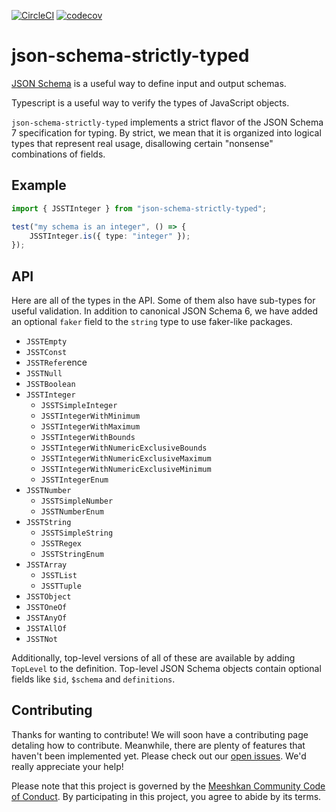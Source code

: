 [![CircleCI](https://circleci.com/gh/unmock/json-schema-fast-check.svg?style=svg)](https://circleci.com/gh/unmock/json-schema-fast-check)
[![codecov](https://codecov.io/gh/unmock/json-schema-fast-check/branch/master/graph/badge.svg)](https://codecov.io/gh/unmock/json-schema-fast-check)

# json-schema-strictly-typed

[JSON Schema](https://json-schema.org) is a useful way to define input and output schemas.

Typescript is a useful way to verify the types of JavaScript objects.

`json-schema-strictly-typed` implements a strict flavor of the JSON Schema 7 specification for typing. By strict, we mean that it is organized into logical types that represent real usage, disallowing certain "nonsense" combinations of fields.

## Example

```typescript
import { JSSTInteger } from "json-schema-strictly-typed";

test("my schema is an integer", () => {
    JSSTInteger.is({ type: "integer" });
});
```

## API

Here are all of the types in the API.  Some of them also have sub-types for useful validation. In addition to canonical JSON Schema 6, we have added an optional `faker` field to the `string` type to use faker-like packages.

* `JSSTEmpty`
* `JSSTConst`
* `JSSTRefer`ence
* `JSSTNull`
* `JSSTBoolean`
* `JSSTInteger`
  * `JSSTSimpleInteger`
  * `JSSTIntegerWithMinimum`
  * `JSSTIntegerWithMaximum`
  * `JSSTIntegerWithBounds`
  * `JSSTIntegerWithNumericExclusiveBounds`
  * `JSSTIntegerWithNumericExclusiveMaximum`
  * `JSSTIntegerWithNumericExclusiveMinimum`
  * `JSSTIntegerEnum`
* `JSSTNumber`
  * `JSSTSimpleNumber`
  * `JSSTNumberEnum`
* `JSSTString`
  * `JSSTSimpleString`
  * `JSSTRegex`
  * `JSSTStringEnum`
* `JSSTArray`
  * `JSSTList`
  * `JSSTTuple`
* `JSSTObject`
* `JSSTOneOf`
* `JSSTAnyOf`
* `JSSTAllOf`
* `JSSTNot`

Additionally, top-level versions of all of these are available by adding `TopLevel` to the definition. Top-level JSON Schema objects contain optional fields like `$id`, `$schema` and `definitions`.

## Contributing

Thanks for wanting to contribute! We will soon have a contributing page
detaling how to contribute. Meanwhile, there are plenty of features that haven't been implemented yet. Please check out our [open issues](https://github.com/meeshkan/json-schema-strictly-typed/issues). We'd really appreciate your help!


Please note that this project is governed by the [Meeshkan Community Code of Conduct](https://github.com/meeshkan/code-of-conduct). By participating in this project, you agree to abide by its terms.
